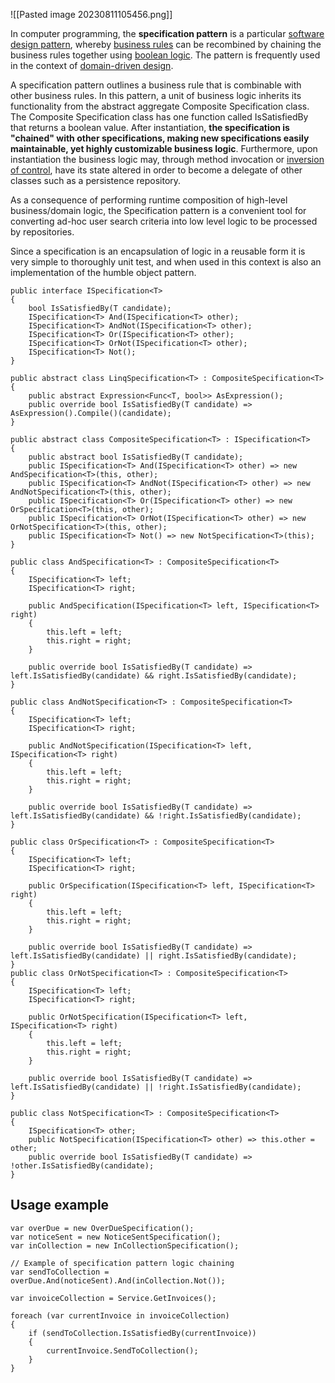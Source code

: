 ![[Pasted image 20230811105456.png]]

In computer programming, the **specification pattern** is a particular [software design pattern](https://en.wikipedia.org/wiki/Software_design_pattern "Software design pattern"), whereby [business rules](https://en.wikipedia.org/wiki/Business_rules "Business rules") can be recombined by chaining the business rules together using [boolean logic](https://en.wikipedia.org/wiki/Boolean_algebra "Boolean algebra"). The pattern is frequently used in the context of [domain-driven design](https://en.wikipedia.org/wiki/Domain-driven_design "Domain-driven design").

A specification pattern outlines a business rule that is combinable with other business rules. In this pattern, a unit of business logic inherits its functionality from the abstract aggregate Composite Specification class. The Composite Specification class has one function called IsSatisfiedBy that returns a boolean value. After instantiation, **the specification is "chained" with other specifications, making new specifications easily maintainable, yet highly customizable business logic**. Furthermore, upon instantiation the business logic may, through method invocation or [inversion of control](https://en.wikipedia.org/wiki/Inversion_of_control "Inversion of control"), have its state altered in order to become a delegate of other classes such as a persistence repository.

As a consequence of performing runtime composition of high-level business/domain logic, the Specification pattern is a convenient tool for converting ad-hoc user search criteria into low level logic to be processed by repositories.

Since a specification is an encapsulation of logic in a reusable form it is very simple to thoroughly unit test, and when used in this context is also an implementation of the humble object pattern.

```CSharp
public interface ISpecification<T>
{
    bool IsSatisfiedBy(T candidate);
    ISpecification<T> And(ISpecification<T> other);
    ISpecification<T> AndNot(ISpecification<T> other);
    ISpecification<T> Or(ISpecification<T> other);
    ISpecification<T> OrNot(ISpecification<T> other);
    ISpecification<T> Not();
}

public abstract class LinqSpecification<T> : CompositeSpecification<T>
{
    public abstract Expression<Func<T, bool>> AsExpression();
    public override bool IsSatisfiedBy(T candidate) => AsExpression().Compile()(candidate);
}

public abstract class CompositeSpecification<T> : ISpecification<T>
{
    public abstract bool IsSatisfiedBy(T candidate);
    public ISpecification<T> And(ISpecification<T> other) => new AndSpecification<T>(this, other);
    public ISpecification<T> AndNot(ISpecification<T> other) => new AndNotSpecification<T>(this, other);
    public ISpecification<T> Or(ISpecification<T> other) => new OrSpecification<T>(this, other);
    public ISpecification<T> OrNot(ISpecification<T> other) => new OrNotSpecification<T>(this, other);
    public ISpecification<T> Not() => new NotSpecification<T>(this);
}

public class AndSpecification<T> : CompositeSpecification<T>
{
    ISpecification<T> left;
    ISpecification<T> right;

    public AndSpecification(ISpecification<T> left, ISpecification<T> right)
    {
        this.left = left;
        this.right = right;
    }

    public override bool IsSatisfiedBy(T candidate) => left.IsSatisfiedBy(candidate) && right.IsSatisfiedBy(candidate);
}

public class AndNotSpecification<T> : CompositeSpecification<T>
{
    ISpecification<T> left;
    ISpecification<T> right;

    public AndNotSpecification(ISpecification<T> left, ISpecification<T> right)
    {
        this.left = left;
        this.right = right;
    }

    public override bool IsSatisfiedBy(T candidate) => left.IsSatisfiedBy(candidate) && !right.IsSatisfiedBy(candidate);
}

public class OrSpecification<T> : CompositeSpecification<T>
{
    ISpecification<T> left;
    ISpecification<T> right;

    public OrSpecification(ISpecification<T> left, ISpecification<T> right)
    {
        this.left = left;
        this.right = right;
    }

    public override bool IsSatisfiedBy(T candidate) => left.IsSatisfiedBy(candidate) || right.IsSatisfiedBy(candidate);
}
public class OrNotSpecification<T> : CompositeSpecification<T>
{
    ISpecification<T> left;
    ISpecification<T> right;

    public OrNotSpecification(ISpecification<T> left, ISpecification<T> right)
    {
        this.left = left;
        this.right = right;
    }

    public override bool IsSatisfiedBy(T candidate) => left.IsSatisfiedBy(candidate) || !right.IsSatisfiedBy(candidate);
}

public class NotSpecification<T> : CompositeSpecification<T>
{
    ISpecification<T> other;
    public NotSpecification(ISpecification<T> other) => this.other = other;
    public override bool IsSatisfiedBy(T candidate) => !other.IsSatisfiedBy(candidate);
}
```

## Usage example

```CSharp
var overDue = new OverDueSpecification();
var noticeSent = new NoticeSentSpecification();
var inCollection = new InCollectionSpecification();

// Example of specification pattern logic chaining
var sendToCollection = overDue.And(noticeSent).And(inCollection.Not());

var invoiceCollection = Service.GetInvoices();

foreach (var currentInvoice in invoiceCollection)
{
    if (sendToCollection.IsSatisfiedBy(currentInvoice))
    {
        currentInvoice.SendToCollection();
    }
}
```